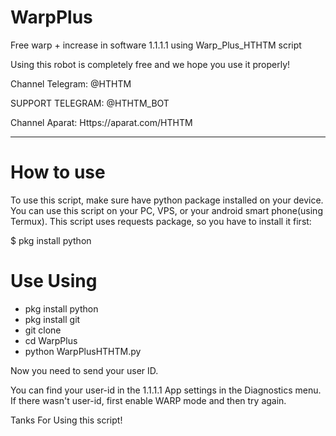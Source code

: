 # WarpPlus
Free warp + increase in software 1.1.1.1 using Warp_Plus_HTHTM script


Using this robot is completely free and we hope you use it properly!

Channel Telegram: @HTHTM

SUPPORT TELEGRAM: @HTHTM_BOT

Channel Aparat: Https://aparat.com/HTHTM

---------------------------

# How to use
To use this script, make sure have python package installed on your device. You can use this script on your PC, VPS, or your android smart phone(using Termux). This script uses requests package, so you have to install it first:

$ pkg install python


# Use Using

* pkg install python
* pkg install git
* git clone 
* cd WarpPlus
* python WarpPlusHTHTM.py


Now you need to send your user ID.

You can find your user-id in the 1.1.1.1 App settings in the Diagnostics menu. If there wasn't user-id, first enable WARP mode and then try again.


Tanks For Using this script!


